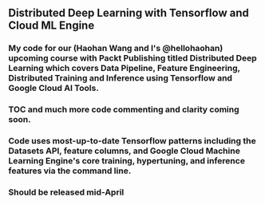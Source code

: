 ## Distributed Deep Learning with Tensorflow and Cloud ML Engine

### My code for our (Haohan Wang and I's @hellohaohan) upcoming course with Packt Publishing titled Distributed Deep Learning which covers Data Pipeline, Feature Engineering, Distributed Training and Inference using Tensorflow and Google Cloud AI Tools.

### TOC and much more code commenting and clarity coming soon.

### Code uses most-up-to-date Tensorflow patterns including the Datasets API, feature columns, and Google Cloud Machine Learning Engine's core training, hypertuning, and inference features via the command line.

### Should be released mid-April